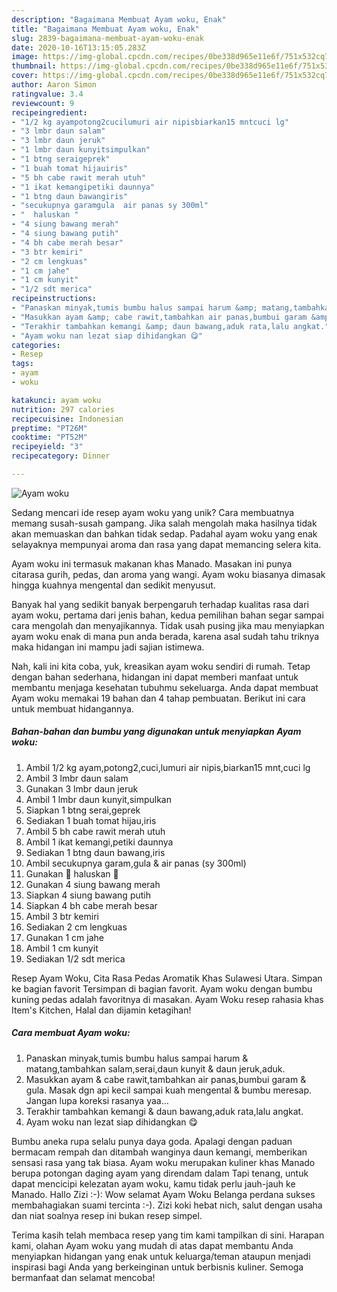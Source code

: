 ```yaml
---
description: "Bagaimana Membuat Ayam woku, Enak"
title: "Bagaimana Membuat Ayam woku, Enak"
slug: 2839-bagaimana-membuat-ayam-woku-enak
date: 2020-10-16T13:15:05.283Z
image: https://img-global.cpcdn.com/recipes/0be338d965e11e6f/751x532cq70/ayam-woku-foto-resep-utama.jpg
thumbnail: https://img-global.cpcdn.com/recipes/0be338d965e11e6f/751x532cq70/ayam-woku-foto-resep-utama.jpg
cover: https://img-global.cpcdn.com/recipes/0be338d965e11e6f/751x532cq70/ayam-woku-foto-resep-utama.jpg
author: Aaron Simon
ratingvalue: 3.4
reviewcount: 9
recipeingredient:
- "1/2 kg ayampotong2cucilumuri air nipisbiarkan15 mntcuci lg"
- "3 lmbr daun salam"
- "3 lmbr daun jeruk"
- "1 lmbr daun kunyitsimpulkan"
- "1 btng seraigeprek"
- "1 buah tomat hijauiris"
- "5 bh cabe rawit merah utuh"
- "1 ikat kemangipetiki daunnya"
- "1 btng daun bawangiris"
- "secukupnya garamgula  air panas sy 300ml"
- "  haluskan "
- "4 siung bawang merah"
- "4 siung bawang putih"
- "4 bh cabe merah besar"
- "3 btr kemiri"
- "2 cm lengkuas"
- "1 cm jahe"
- "1 cm kunyit"
- "1/2 sdt merica"
recipeinstructions:
- "Panaskan minyak,tumis bumbu halus sampai harum &amp; matang,tambahkan salam,serai,daun kunyit &amp; daun jeruk,aduk."
- "Masukkan ayam &amp; cabe rawit,tambahkan air panas,bumbui garam &amp; gula. Masak dgn api kecil sampai kuah mengental &amp; bumbu meresap. Jangan lupa koreksi rasanya yaa..."
- "Terakhir tambahkan kemangi &amp; daun bawang,aduk rata,lalu angkat."
- "Ayam woku nan lezat siap dihidangkan 😋"
categories:
- Resep
tags:
- ayam
- woku

katakunci: ayam woku 
nutrition: 297 calories
recipecuisine: Indonesian
preptime: "PT26M"
cooktime: "PT52M"
recipeyield: "3"
recipecategory: Dinner

---
```



![Ayam woku](https://img-global.cpcdn.com/recipes/0be338d965e11e6f/751x532cq70/ayam-woku-foto-resep-utama.jpg)

Sedang mencari ide resep ayam woku yang unik? Cara membuatnya memang susah-susah gampang. Jika salah mengolah maka hasilnya tidak akan memuaskan dan bahkan tidak sedap. Padahal ayam woku yang enak selayaknya mempunyai aroma dan rasa yang dapat memancing selera kita.

Ayam woku ini termasuk makanan khas Manado. Masakan ini punya citarasa gurih, pedas, dan aroma yang wangi. Ayam woku biasanya dimasak hingga kuahnya mengental dan sedikit menyusut.

Banyak hal yang sedikit banyak berpengaruh terhadap kualitas rasa dari ayam woku, pertama dari jenis bahan, kedua pemilihan bahan segar sampai cara mengolah dan menyajikannya. Tidak usah pusing jika mau menyiapkan ayam woku enak di mana pun anda berada, karena asal sudah tahu triknya maka hidangan ini mampu jadi sajian istimewa.


Nah, kali ini kita coba, yuk, kreasikan ayam woku sendiri di rumah. Tetap dengan bahan sederhana, hidangan ini dapat memberi manfaat untuk membantu menjaga kesehatan tubuhmu sekeluarga. Anda dapat membuat Ayam woku memakai 19 bahan dan 4 tahap pembuatan. Berikut ini cara untuk membuat hidangannya.

<!--inarticleads1-->

##### Bahan-bahan dan bumbu yang digunakan untuk menyiapkan Ayam woku:

1. Ambil 1/2 kg ayam,potong2,cuci,lumuri air nipis,biarkan15 mnt,cuci lg
1. Ambil 3 lmbr daun salam
1. Gunakan 3 lmbr daun jeruk
1. Ambil 1 lmbr daun kunyit,simpulkan
1. Siapkan 1 btng serai,geprek
1. Sediakan 1 buah tomat hijau,iris
1. Ambil 5 bh cabe rawit merah utuh
1. Ambil 1 ikat kemangi,petiki daunnya
1. Sediakan 1 btng daun bawang,iris
1. Ambil secukupnya garam,gula &amp; air panas (sy 300ml)
1. Gunakan  🍅 haluskan 🍅
1. Gunakan 4 siung bawang merah
1. Siapkan 4 siung bawang putih
1. Siapkan 4 bh cabe merah besar
1. Ambil 3 btr kemiri
1. Sediakan 2 cm lengkuas
1. Gunakan 1 cm jahe
1. Ambil 1 cm kunyit
1. Sediakan 1/2 sdt merica


Resep Ayam Woku, Cita Rasa Pedas Aromatik Khas Sulawesi Utara. Simpan ke bagian favorit Tersimpan di bagian favorit. Ayam woku dengan bumbu kuning pedas adalah favoritnya di masakan. Ayam Woku resep rahasia khas Item&#39;s Kitchen, Halal dan dijamin ketagihan! 

<!--inarticleads2-->

##### Cara membuat Ayam woku:

1. Panaskan minyak,tumis bumbu halus sampai harum &amp; matang,tambahkan salam,serai,daun kunyit &amp; daun jeruk,aduk.
1. Masukkan ayam &amp; cabe rawit,tambahkan air panas,bumbui garam &amp; gula. Masak dgn api kecil sampai kuah mengental &amp; bumbu meresap. Jangan lupa koreksi rasanya yaa...
1. Terakhir tambahkan kemangi &amp; daun bawang,aduk rata,lalu angkat.
1. Ayam woku nan lezat siap dihidangkan 😋


Bumbu aneka rupa selalu punya daya goda. Apalagi dengan paduan bermacam rempah dan ditambah wanginya daun kemangi, memberikan sensasi rasa yang tak biasa. Ayam woku merupakan kuliner khas Manado berupa potongan daging ayam yang direndam dalam Tapi tenang, untuk dapat mencicipi kelezatan ayam woku, kamu tidak perlu jauh-jauh ke Manado. Hallo Zizi :-): Wow selamat Ayam Woku Belanga perdana sukses membahagiakan suami tercinta :-). Zizi koki hebat nich, salut dengan usaha dan niat soalnya resep ini bukan resep simpel. 

Terima kasih telah membaca resep yang tim kami tampilkan di sini. Harapan kami, olahan Ayam woku yang mudah di atas dapat membantu Anda menyiapkan hidangan yang enak untuk keluarga/teman ataupun menjadi inspirasi bagi Anda yang berkeinginan untuk berbisnis kuliner. Semoga bermanfaat dan selamat mencoba!
